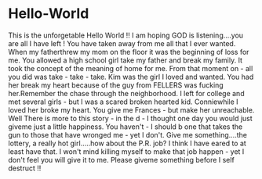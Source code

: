 # Hello-World
This is the unforgetable Hello World !!
I am hoping GOD is listening....you are all I have left !
You have taken away from me all that I ever wanted. When my fatherthrew my mom on the floor it was the beginning of loss for me. You allowed a high school girl take my father and break my family.  It took the concept of the meaning of home for me. From that moment on - all you did was take - take - take. Kim was the girl I loved and wanted. You had her break my heart because of the guy from FELLERS was fucking her.Remember the chase through the neighborhood. I left for college and met several girls - but I was a scared broken hearted kid. Conniewhile I loved her broke my heart. You give me Frances - but make her unreachable. Well There is more to this story - in the d - I thought one day you would just giveme just a little happiness. You haven't - I should b one that takes the gun to those that have wronged me - yet I don't. Give me something....the lottery, a really hot girl.....how about the P.R. job?  I think I have eared to at least have that. I won't mind killing myself to make that job happen - yet I don't feel you will give it to me. Please giveme something before I self destruct !!
